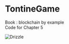 # TontineGame
Book : blockchain by example <br>
Code for Chapter 5

![Drizzle](https://image.ibb.co/gsZKr8/044.png)
